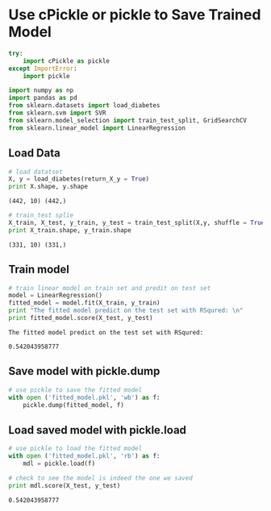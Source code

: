 
# Use cPickle or pickle to Save Trained Model


```python
try:
    import cPickle as pickle
except ImportError:
    import pickle

import numpy as np
import pandas as pd
from sklearn.datasets import load_diabetes
from sklearn.svm import SVR
from sklearn.model_selection import train_test_split, GridSearchCV
from sklearn.linear_model import LinearRegression

```

## Load Data


```python
# load datatset
X, y = load_diabetes(return_X_y = True)
print X.shape, y.shape
```

    (442, 10) (442,)



```python
# train_test splie
X_train, X_test, y_train, y_test = train_test_split(X,y, shuffle = True)
print X_train.shape, y_train.shape
```

    (331, 10) (331,)


## Train model


```python
# train linear model on train set and predit on test set
model = LinearRegression()
fitted_model = model.fit(X_train, y_train)
print "The fitted model predict on the test set with RSqured: \n"
print fitted_model.score(X_test, y_test)
```

    The fitted model predict on the test set with RSqured:

    0.542043958777


## Save model with pickle.dump


```python
# use pickle to save the fitted model
with open ('fitted_model.pkl', 'wb') as f:
    pickle.dump(fitted_model, f)
```

## Load saved model with pickle.load


```python
# use pickle to load the fitted model
with open ('fitted_model.pkl', 'rb') as f:
    mdl = pickle.load(f)
```


```python
# check to see the model is indeed the one we saved
print mdl.score(X_test, y_test)
```

    0.542043958777
